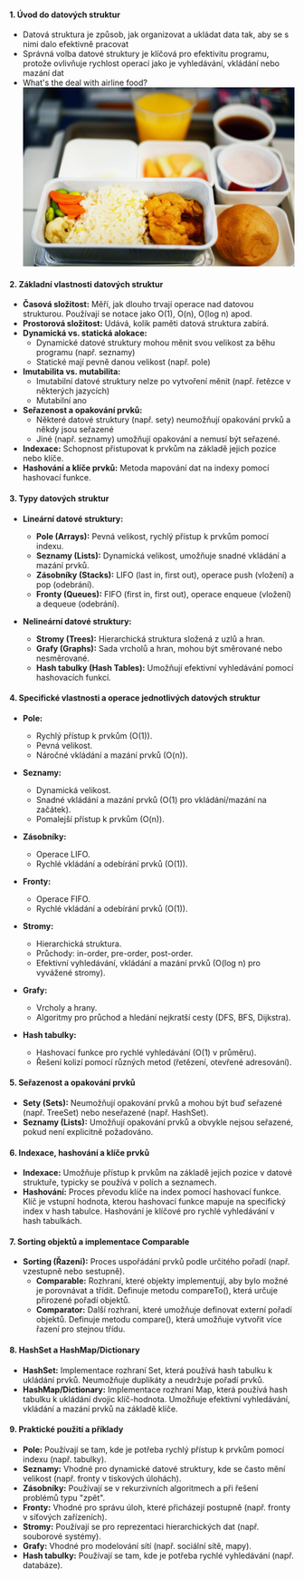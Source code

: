 #### 1. Úvod do datových struktur

- Datová struktura je způsob, jak organizovat a ukládat data tak, aby se s nimi dalo efektivně pracovat
- Správná volba datové struktury je klíčová pro efektivitu programu, protože ovlivňuje rychlost operací jako je vyhledávání, vkládání nebo mazání dat
- What's the deal with airline food?
![](../images/1200x791-1105816986.jpg)
#### 2. Základní vlastnosti datových struktur

- **Časová složitost:** Měří, jak dlouho trvají operace nad datovou strukturou. Používají se notace jako O(1), O(n), O(log n) apod.
- **Prostorová složitost:** Udává, kolik paměti datová struktura zabírá.
- **Dynamická vs. statická alokace:** 
	- Dynamické datové struktury mohou měnit svou velikost za běhu programu (např. seznamy) 
	- Statické mají pevně danou velikost (např. pole)
- **Imutabilita vs. mutabilita:** 
	- Imutabilní datové struktury nelze po vytvoření měnit (např. řetězce v některých jazycích)
	- Mutabilní ano
- **Seřazenost a opakování prvků:** 
	- Některé datové struktury (např. sety) neumožňují opakování prvků a někdy jsou seřazené
	- Jiné (např. seznamy) umožňují opakování a nemusí být seřazené.
- **Indexace:** Schopnost přistupovat k prvkům na základě jejich pozice nebo klíče.
- **Hashování a klíče prvků:** Metoda mapování dat na indexy pomocí hashovací funkce.

#### 3. Typy datových struktur

- **Lineární datové struktury:**
    
    - **Pole (Arrays):** Pevná velikost, rychlý přístup k prvkům pomocí indexu.
    - **Seznamy (Lists):** Dynamická velikost, umožňuje snadné vkládání a mazání prvků.
    - **Zásobníky (Stacks):** LIFO (last in, first out), operace push (vložení) a pop (odebrání).
    - **Fronty (Queues):** FIFO (first in, first out), operace enqueue (vložení) a dequeue (odebrání).
- **Nelineární datové struktury:**
    
    - **Stromy (Trees):** Hierarchická struktura složená z uzlů a hran.
    - **Grafy (Graphs):** Sada vrcholů a hran, mohou být směrované nebo nesměrované.
    - **Hash tabulky (Hash Tables):** Umožňují efektivní vyhledávání pomocí hashovacích funkcí.

#### 4. Specifické vlastnosti a operace jednotlivých datových struktur

- **Pole:**
    
    - Rychlý přístup k prvkům (O(1)).
    - Pevná velikost.
    - Náročné vkládání a mazání prvků (O(n)).
- **Seznamy:**
    
    - Dynamická velikost.
    - Snadné vkládání a mazání prvků (O(1) pro vkládání/mazání na začátek).
    - Pomalejší přístup k prvkům (O(n)).
- **Zásobníky:**
    
    - Operace LIFO.
    - Rychlé vkládání a odebírání prvků (O(1)).
- **Fronty:**
    
    - Operace FIFO.
    - Rychlé vkládání a odebírání prvků (O(1)).
- **Stromy:**
    
    - Hierarchická struktura.
    - Průchody: in-order, pre-order, post-order.
    - Efektivní vyhledávání, vkládání a mazání prvků (O(log n) pro vyvážené stromy).
- **Grafy:**
    
    - Vrcholy a hrany.
    - Algoritmy pro průchod a hledání nejkratší cesty (DFS, BFS, Dijkstra).
- **Hash tabulky:**
    
    - Hashovací funkce pro rychlé vyhledávání (O(1) v průměru).
    - Řešení kolizí pomocí různých metod (řetězení, otevřené adresování).

#### 5. Seřazenost a opakování prvků

- **Sety (Sets):** Neumožňují opakování prvků a mohou být buď seřazené (např. TreeSet) nebo neseřazené (např. HashSet).
- **Seznamy (Lists):** Umožňují opakování prvků a obvykle nejsou seřazené, pokud není explicitně požadováno.

#### 6. Indexace, hashování a klíče prvků

- **Indexace:** Umožňuje přístup k prvkům na základě jejich pozice v datové struktuře, typicky se používá v polích a seznamech.
- **Hashování:** Proces převodu klíče na index pomocí hashovací funkce. Klíč je vstupní hodnota, kterou hashovací funkce mapuje na specifický index v hash tabulce. Hashování je klíčové pro rychlé vyhledávání v hash tabulkách.

#### 7. Sorting objektů a implementace Comparable

- **Sorting (Řazení):** Proces uspořádání prvků podle určitého pořadí (např. vzestupně nebo sestupně).
    - **Comparable:** Rozhraní, které objekty implementují, aby bylo možné je porovnávat a třídit. Definuje metodu compareTo(), která určuje přirozené pořadí objektů.
    - **Comparator:** Další rozhraní, které umožňuje definovat externí pořadí objektů. Definuje metodu compare(), která umožňuje vytvořit více řazení pro stejnou třídu.

#### 8. HashSet a HashMap/Dictionary

- **HashSet:** Implementace rozhraní Set, která používá hash tabulku k ukládání prvků. Neumožňuje duplikáty a neudržuje pořadí prvků.
- **HashMap/Dictionary:** Implementace rozhraní Map, která používá hash tabulku k ukládání dvojic klíč-hodnota. Umožňuje efektivní vyhledávání, vkládání a mazání prvků na základě klíče.

#### 9. Praktické použití a příklady

- **Pole:** Používají se tam, kde je potřeba rychlý přístup k prvkům pomocí indexu (např. tabulky).
- **Seznamy:** Vhodné pro dynamické datové struktury, kde se často mění velikost (např. fronty v tiskových úlohách).
- **Zásobníky:** Používají se v rekurzivních algoritmech a při řešení problémů typu "zpět".
- **Fronty:** Vhodné pro správu úloh, které přicházejí postupně (např. fronty v síťových zařízeních).
- **Stromy:** Používají se pro reprezentaci hierarchických dat (např. souborové systémy).
- **Grafy:** Vhodné pro modelování sítí (např. sociální sítě, mapy).
- **Hash tabulky:** Používají se tam, kde je potřeba rychlé vyhledávání (např. databáze).